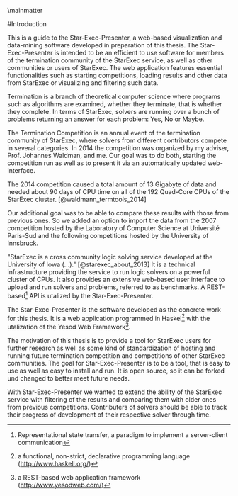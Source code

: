 \mainmatter

#Introduction 

This is a guide to the Star-Exec-Presenter, a web-based visualization and data-mining software developed in preparation of this thesis. The Star-Exec-Presenter is intended to be an efficient to use software for members of the termination community of the StarExec service, as well as other communities or users of StarExec. The web application features essential functionalities such as starting competitions, loading results and other data from StarExec or visualizing and filtering such data.

Termination is a branch of theoretical computer science where programs such as algorithms are examined, whether they terminate, that is whether they complete. In terms of StarExec, solvers are running over a bunch of problems returning an answer for each problem: Yes, No or Maybe.

The Termination Competition is an annual event of the termination community of StarExec, where solvers from different contributors compete in several categories. In 2014 the competition was organized by my adviser, Prof. Johannes Waldman, and me. Our goal was to do both, starting the competition run as well as to present it via an automatically updated web-interface.

The 2014 competition caused a total amount of 13 Gigabyte of data and needed about 90 days of CPU time on all of the 192 Quad-Core CPUs of the StarExec cluster. [@waldmann_termtools_2014]

Our additional goal was to be able to compare these results with those from previous ones. So we added an option to import the data from the 2007 competition hosted by the Laboratory of Computer Science at Université Paris-Sud and the following competitions hosted by the University of Innsbruck.

"StarExec is a cross community logic solving service developed at the University of Iowa (...)." [@starexec_about_2013] It is a technical infrastructure providing the service to run logic solvers on a powerful cluster of CPUs. It also provides an extensive web-based user interface to upload and run solvers and problems, referred to as benchmarks. A REST-based[^REST] API is utalized by the Star-Exec-Presenter.

[^REST]: Representational state transfer, a paradigm to implement a server-client communication

The Star-Exec-Presenter is the software developed as the concrete work for this thesis. It is a web application programmed in Haskel[^Haskell] with the utalization of the Yesod Web Framework[^YesodWeb].

[^Haskell]: a functional, non-strict, declarative programming language (http://www.haskell.org/)
[^YesodWeb]: a REST-based web application framework (http://www.yesodweb.com/)

The motivation of this thesis is to provide a tool for StarExec users for further research as well as some kind of standardization of hosting and running future termination competition and competitions of other StarExec communities. The goal for Star-Exec-Presenter is to be a tool, that is easy to use as well as easy to install and run. It is open source, so it can be forked und changed to better meet future needs.

With Star-Exec-Presenter we wanted to extend the ability of the StarExec service with filtering of the results and comparing them with older ones from previous competitions. Contributers of solvers should be able to track their progress of development of their respective solver through time.
